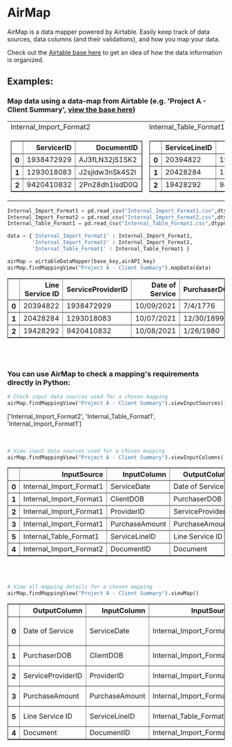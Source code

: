 # AirMap
<!-- ## Table of Contents
* [Examples](#examples) -->

AirMap is a data mapper powered by Airtable. Easily keep track of data sources, data columns (and their validations), and how you map your data.

Check out the [Airtable base here](https://airtable.com/invite/l?inviteId=invv5f5IxclJ7Vwf4&inviteToken=bcafba33dd092dc86a67450487ab4e32a6a8d434291321777b4e4d369fdff1e9&utm_source=email) to get an idea of how the data information is organized. 


## Examples:
 
### Map data using a data-map from Airtable (e.g. 'Project A - Client Summary', [view the base here](https://airtable.com/invite/l?inviteId=invv5f5IxclJ7Vwf4&inviteToken=bcafba33dd092dc86a67450487ab4e32a6a8d434291321777b4e4d369fdff1e9&utm_source=email))
<table>
  <tr>  <td>Internal_Import_Format2</td>  <td>Internal_Table_Format1</td>  <td>Internal_Import_Format1</td>  </tr>
  <tr><td>
    <table border="1">
      <thead>
        <tr style="text-align: right;">
          <th></th>
          <th>ServicerID</th>
          <th>DocumentID</th>
        </tr>
      </thead>
      <tbody>
        <tr>
          <th>0</th>
          <td>1938472929</td>
          <td>AJ3fLN32jS1SK2</td>
        </tr>
        <tr>
          <th>1</th>
          <td>1293018083</td>
          <td>J2sjldw3nSk4S2l</td>
        </tr>
        <tr>
          <th>2</th>
          <td>9420410832</td>
          <td>2Pn28dh1lsdD0Q</td>
        </tr>
      </tbody>
    </table>
    </td>
    <td>
    <table border="1">
      <thead>
        <tr style="text-align: right;">
          <th></th>
          <th>ServiceLineID</th>
          <th>ProviderID</th>
        </tr>
      </thead>
      <tbody>
        <tr>
          <th>0</th>
          <td>20394822</td>
          <td>1938472929</td>
        </tr>
        <tr>
          <th>1</th>
          <td>20428284</td>
          <td>1293018083</td>
        </tr>
        <tr>
          <th>2</th>
          <td>19428292</td>
          <td>9420410832</td>
        </tr>
      </tbody>
    </table>
    </td>
    <td>
      <table border="1" >
        <thead>
          <tr style="text-align: right;">
            <th></th>
            <th>ServiceDate</th>
            <th>ClientDOB</th>
            <th>PurchaseAmount</th>
            <th>ProviderID</th>
            <th>PurchaseCount</th>
            <th>ClientReview</th>
          </tr>
        </thead>
        <tbody>
          <tr>
            <th>0</th>
            <td>10/09/2021</td>
            <td>7/4/1776</td>
            <td>$103.20</td>
            <td>1938472929</td>
            <td>4</td>
            <td>4.5</td>
          </tr>
          <tr>
            <th>1</th>
            <td>10/07/2021</td>
            <td>12/30/1899</td>
            <td>$120.12</td>
            <td>1293018083</td>
            <td>5</td>
            <td>4.1</td>
          </tr>
          <tr>
            <th>2</th>
            <td>10/08/2021</td>
            <td>1/26/1980</td>
            <td>$84.23</td>
            <td>9420410832</td>
            <td>2</td>
            <td>3.7</td>
          </tr>
        </tbody>
      </table>
    </td></tr></table>
 
 
```python
Internal_Import_Format1 = pd.read_csv("Internal_Import_Format1.csv",dtype=str)
Internal_Import_Format2 = pd.read_csv("Internal_Import_Format2.csv",dtype=str)
Internal_Table_Format1 = pd.read_csv("Internal_Table_Format1.csv",dtype=str)

data = {'Internal_Import_Format1' : Internal_Import_Format1,
        'Internal_Import_Format2' : Internal_Import_Format2,
        'Internal_Table_Format1' : Internal_Table_Format1 }

airMap = airtableDataMapper(base_key,airAPI_key)
airMap.findMappingView("Project A - Client Summary").mapData(data)
```
<div>
<table border="1">
  <thead>
    <tr style="text-align: right;">
      <th></th>
      <th>Line Service ID</th>
      <th>ServiceProviderID</th>
      <th>Date of Service</th>
      <th>PurchaserDOB</th>
      <th>PurchaseAmount</th>
      <th>Document</th>
    </tr>
  </thead>
  <tbody>
    <tr>
      <th>0</th>
      <td>20394822</td>
      <td>1938472929</td>
      <td>10/09/2021</td>
      <td>7/4/1776</td>
      <td>$103.20</td>
      <td>AJ3fLN32jS1SK2</td>
    </tr>
    <tr>
      <th>1</th>
      <td>20428284</td>
      <td>1293018083</td>
      <td>10/07/2021</td>
      <td>12/30/1899</td>
      <td>$120.12</td>
      <td>J2sjldw3nSk4S2l</td>
    </tr>
    <tr>
      <th>2</th>
      <td>19428292</td>
      <td>9420410832</td>
      <td>10/08/2021</td>
      <td>1/26/1980</td>
      <td>$84.23</td>
      <td>2Pn28dh1lsdD0Q</td>
    </tr>
  </tbody>
</table>
</div>
<br></br>

### You can use AirMap to check a mapping's requirements directly in Python:
```python
# Check input data sources used for a chosen mapping
airMap.findMappingView("Project A - Client Summary").viewInputSources()
```
<div>
  ['Internal_Import_Format2',
 'Internal_Table_Format1',
 'Internal_Import_Format1']
</div>  
<br></br>

```python
# View input data sources used for a chosen mapping
airMap.findMappingView("Project A - Client Summary").viewInputColumns()
```
<table border="1">
  <thead>
    <tr style="text-align: right;">
      <th></th>
      <th>InputSource</th>
      <th>InputColumn</th>
      <th>OutputColumn</th>
    </tr>
  </thead>
  <tbody>
    <tr>
      <th>0</th>
      <td>Internal_Import_Format1</td>
      <td>ServiceDate</td>
      <td>Date of Service</td>
    </tr>
    <tr>
      <th>1</th>
      <td>Internal_Import_Format1</td>
      <td>ClientDOB</td>
      <td>PurchaserDOB</td>
    </tr>
    <tr>
      <th>2</th>
      <td>Internal_Import_Format1</td>
      <td>ProviderID</td>
      <td>ServiceProviderID</td>
    </tr>
    <tr>
      <th>3</th>
      <td>Internal_Import_Format1</td>
      <td>PurchaseAmount</td>
      <td>PurchaseAmount</td>
    </tr>
    <tr>
      <th>5</th>
      <td>Internal_Table_Format1</td>
      <td>ServiceLineID</td>
      <td>Line Service ID</td>
    </tr>
    <tr>
      <th>4</th>
      <td>Internal_Import_Format2</td>
      <td>DocumentID</td>
      <td>Document</td>
    </tr>
  </tbody>
</table>
<br></br>

```python
# View all mapping details for a chosen mapping
airMap.findMappingView("Project A - Client Summary").viewMap()
```
<table border="1">
  <thead>
    <tr style="text-align: right;">
      <th></th>
      <th>OutputColumn</th>
      <th>InputColumn</th>
      <th>InputSource</th>
      <th>MaxLength</th>
      <th>ColumnPosition</th>
      <th>DataType</th>
      <th>Format</th>
      <th>Active</th>
      <th>Description</th>
      <th>Required</th>
    </tr>
  </thead>
  <tbody>
    <tr>
      <th>0</th>
      <td>Date of Service</td>
      <td>ServiceDate</td>
      <td>Internal_Import_Format1</td>
      <td>10</td>
      <td>1</td>
      <td>Date</td>
      <td>mm-dd-yyyy</td>
      <td>Yes</td>
      <td>Date of services rendered</td>
      <td>Y</td>
    </tr>
    <tr>
      <th>1</th>
      <td>PurchaserDOB</td>
      <td>ClientDOB</td>
      <td>Internal_Import_Format1</td>
      <td>10</td>
      <td>2</td>
      <td>Date</td>
      <td>mm-dd-yyyy</td>
      <td>Yes</td>
      <td>Client's date of birth</td>
      <td>Y</td>
    </tr>
    <tr>
      <th>2</th>
      <td>ServiceProviderID</td>
      <td>ProviderID</td>
      <td>Internal_Import_Format1</td>
      <td>10</td>
      <td>3</td>
      <td>String</td>
      <td>##########</td>
      <td>Yes</td>
      <td>Service providers ID</td>
      <td>Y</td>
    </tr>
    <tr>
      <th>3</th>
      <td>PurchaseAmount</td>
      <td>PurchaseAmount</td>
      <td>Internal_Import_Format1</td>
      <td>20</td>
      <td>4</td>
      <td>String</td>
      <td>$dd.cc</td>
      <td>Yes</td>
      <td>Client's purchase</td>
      <td>Y</td>
    </tr>
    <tr>
      <th>5</th>
      <td>Line Service ID</td>
      <td>ServiceLineID</td>
      <td>Internal_Table_Format1</td>
      <td>8</td>
      <td>5</td>
      <td>String</td>
      <td>########</td>
      <td>Yes</td>
      <td>Service providers ID</td>
      <td>Y</td>
    </tr>
    <tr>
      <th>4</th>
      <td>Document</td>
      <td>DocumentID</td>
      <td>Internal_Import_Format2</td>
      <td>10</td>
      <td>6</td>
      <td>String</td>
      <td>NaN</td>
      <td>Yes</td>
      <td>DocumentID</td>
      <td>N</td>
    </tr>
  </tbody>
</table>
